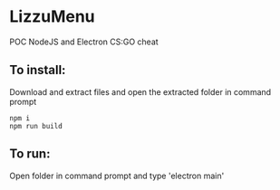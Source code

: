 # LizzuMenu
POC NodeJS and Electron CS:GO cheat

## To install:
Download and extract files and open the extracted folder in command prompt

```npm i electron -g
npm i
npm run build
```


## To run:
Open folder in command prompt and type 'electron main'
